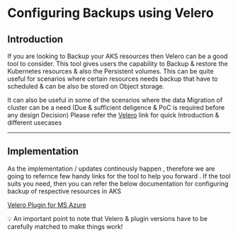 # Configuring Backups using Velero



## Introduction
If you are looking to Backup your AKS resources then Velero can be a good tool to consider. This tool gives users the capability to Backup & restore the Kubernetes resources & also the Persistent volumes.
This can be quite useful for scenarios where certain resources needs backup  that have to scheduled & can be also be stored on Object storage.

It can also be useful in some of the scensrios where the data Migration of cluster can be a need (Due & sufficient deligence & PoC is required before any design Decision)
Please refer the [Velero](https://velero.io/) link for quick Introduction & different usecases



---

## Implementation

As the implementation / updates continously happen , therefore we are going to refernce few handy links for the tool to help you forward .
If the tool suits you need, then you can refer the below documentation for configuring backup of respective resources in AKS

[Velero Plugin for MS Azure](https://github.com/vmware-tanzu/velero-plugin-for-microsoft-azure)

:bulb: An important point to note that Velero & plugin versions have to be carefully matched to make things work!

